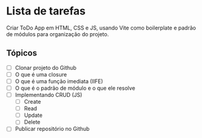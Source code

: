 # Lista de tarefas

Criar ToDo App em HTML, CSS e JS, usando Vite como boilerplate e padrão de módulos para organização do projeto.

## Tópicos

- [ ]  Clonar projeto do Github
- [ ]  O que é uma closure
- [ ]  O que é uma função imediata (IIFE)
- [ ]  O que é o padrão de módulo e o que ele resolve
- [ ]  Implementando CRUD (JS)
    - [ ]  Create
    - [ ]  Read
    - [ ]  Update
    - [ ]  Delete
- [ ]  Publicar repositório no Github
